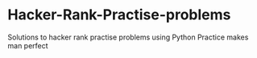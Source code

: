 # Hacker-Rank-Practise-problems
Solutions to hacker rank practise problems using Python
Practice makes man perfect

